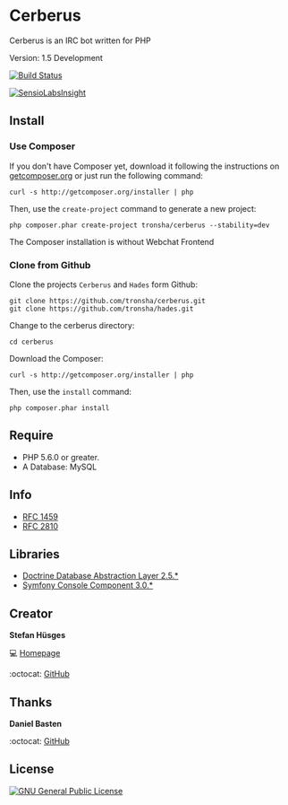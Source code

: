 Cerberus
========

Cerberus is an IRC bot written for PHP

Version: 1.5 Development

[![Build Status](https://travis-ci.org/tronsha/cerberus.svg?branch=master)](https://travis-ci.org/tronsha/cerberus)

[![SensioLabsInsight](https://insight.sensiolabs.com/projects/6117c02a-7ed1-4502-86de-8065c68098ae/mini.png)](https://insight.sensiolabs.com/projects/6117c02a-7ed1-4502-86de-8065c68098ae)

## Install

### Use Composer

If you don't have Composer yet, download it following the instructions on [getcomposer.org][5] or just run the following command:

    curl -s http://getcomposer.org/installer | php

Then, use the `create-project` command to generate a new project:

    php composer.phar create-project tronsha/cerberus --stability=dev
    
The Composer installation is without Webchat Frontend

### Clone from Github

Clone the projects `Cerberus` and `Hades` form Github:

    git clone https://github.com/tronsha/cerberus.git
    git clone https://github.com/tronsha/hades.git
    
Change to the cerberus directory:

    cd cerberus

Download the Composer:

    curl -s http://getcomposer.org/installer | php

Then, use the `install` command:

    php composer.phar install
    
## Require

* PHP 5.6.0 or greater.
* A Database: MySQL
 
## Info

* [RFC 1459][9]
* [RFC 2810][10]

## Libraries

* [Doctrine Database Abstraction Layer 2.5.*][6]
* [Symfony Console Component 3.0.*][7]

## Creator

**Stefan Hüsges**

:computer: [Homepage][1]

:octocat: [GitHub][2]

## Thanks

**Daniel Basten**

:octocat: [GitHub][3]

## License
[![GNU General Public License](http://www.gnu.org/graphics/gplv3-127x51.png)][4]

[1]: http://www.mpcx.net
[2]: https://github.com/tronsha
[3]: https://github.com/axhm3a
[4]: http://www.gnu.org/licenses/gpl-3.0
[5]: http://getcomposer.org/
[6]: http://www.doctrine-project.org/projects/dbal.html
[7]: http://symfony.com/components/Console
[8]: https://github.com/symfony/symfony/pull/13607
[9]: https://tools.ietf.org/html/rfc1459
[10]: https://tools.ietf.org/html/rfc2810

